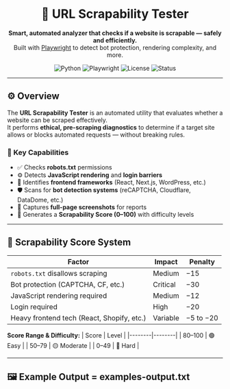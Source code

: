 <h1 align="center">🧠 URL Scrapability Tester</h1>

<p align="center">
  <b>Smart, automated analyzer that checks if a website is scrapable — safely and efficiently.</b><br>
  Built with <a href="https://playwright.dev/python/">Playwright</a> to detect bot protection, rendering complexity, and more.
</p>

<p align="center">
  <img src="https://img.shields.io/badge/Python-3.9%2B-blue?logo=python" alt="Python">
  <img src="https://img.shields.io/badge/Playwright-Automation-success?logo=microsoft-edge" alt="Playwright">
  <img src="https://img.shields.io/badge/License-MIT-green" alt="License">
  <img src="https://img.shields.io/badge/Status-Stable-brightgreen" alt="Status">
</p>

---

## ⚙️ Overview

The **URL Scrapability Tester** is an automated utility that evaluates whether a website can be scraped effectively.  
It performs **ethical, pre-scraping diagnostics** to determine if a target site allows or blocks automated requests — without breaking rules.

### 🧩 Key Capabilities
- ✅ Checks **robots.txt** permissions  
- ⚙️ Detects **JavaScript rendering** and **login barriers**  
- 🧠 Identifies **frontend frameworks** (React, Next.js, WordPress, etc.)  
- 🛡️ Scans for **bot detection systems** (reCAPTCHA, Cloudflare, DataDome, etc.)  
- 📸 Captures **full-page screenshots** for reports  
- 🔢 Generates a **Scrapability Score (0–100)** with difficulty levels  

---

## 🧠 Scrapability Score System

| Factor | Impact | Penalty |
|--------|---------|----------|
| `robots.txt` disallows scraping | Medium | −15 |
| Bot protection (CAPTCHA, CF, etc.) | Critical | −30 |
| JavaScript rendering required | Medium | −12 |
| Login required | High | −20 |
| Heavy frontend tech (React, Shopify, etc.) | Variable | −5 to −20 |

**Score Range & Difficulty:**
| Score | Level |
|--------|--------|
| 80–100 | 🟢 Easy |
| 50–79  | 🟡 Moderate |
| 0–49   | 🔴 Hard |

---

## 🖼️ Example Output = examples-output.txt

